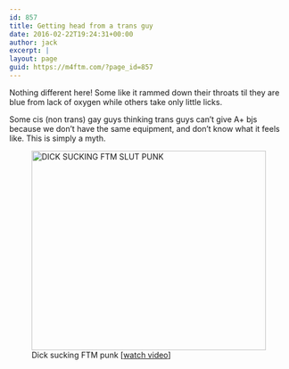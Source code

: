 ```yaml
---
id: 857
title: Getting head from a trans guy
date: 2016-02-22T19:24:31+00:00
author: jack
excerpt: |
layout: page
guid: https://m4ftm.com/?page_id=857
---
```

Nothing different here! Some like it rammed down their throats til they are blue from lack of oxygen while others take only little licks.

Some cis (non trans) gay guys thinking trans guys can&#8217;t give A+ bjs because we don&#8217;t have the same equipment, and don&#8217;t know what it feels like. This is simply a myth.

<figure id="attachment_802" aria-describedby="caption-attachment-802" style="width: 420px" class="wp-caption aligncenter"><a href="http://localhost:8888/wordpress/wp-content/uploads/2016/02/dick-sucking-ftm-slut-punk.png" target="_blank" rel="noopener noreferrer"><img class="alignnone size-full wp-image-802" src="http://localhost:8888/wordpress/wp-content/uploads/2016/02/dick-sucking-ftm-slut-punk.png" alt="DICK SUCKING FTM SLUT PUNK" width="420" height="358" srcset="http://localhost:8888/wordpress/wp-content/uploads/2016/02/dick-sucking-ftm-slut-punk.png 420w, http://localhost:8888/wordpress/wp-content/uploads/2016/02/dick-sucking-ftm-slut-punk-300x256.png 300w" sizes="(max-width: 420px) 100vw, 420px" /></a><figcaption id="caption-attachment-802" class="wp-caption-text">Dick sucking FTM punk [<a href="http://www.xtube.com/video-watch/Dick-sucking-Ftm-slut-punk-27726661" target="_blank" rel="noopener noreferrer">watch video</a>]</figcaption></figure>